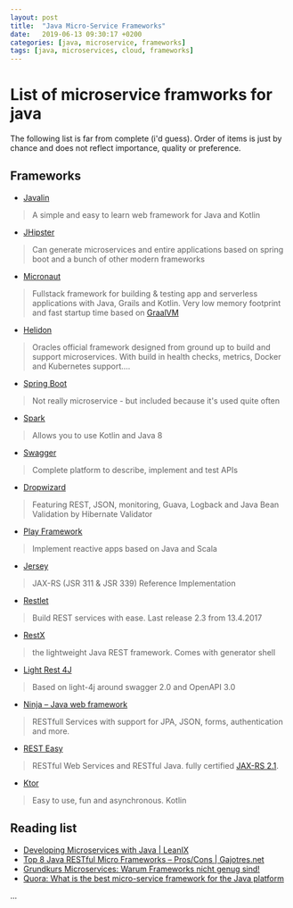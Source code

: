 ```yaml
---
layout: post
title:  "Java Micro-Service Frameworks"
date:   2019-06-13 09:30:17 +0200
categories: [java, microservice, frameworks]
tags: [java, microservices, cloud, frameworks]
---
```

# List of microservice framworks for java

The following list is far from complete (i'd guess). Order of items is just by chance and does not reflect importance, quality or preference. 


## Frameworks

* [Javalin](https://javalin.io/documentation#getting-started)
> A simple and easy to learn web framework for Java and Kotlin
* [JHipster](https://www.jhipster.io)
> Can generate microservices and entire applications based on spring boot and a bunch of other modern frameworks
* [Micronaut](https://micronaut.io/)
> Fullstack framework for building & testing app and serverless applications with Java, Grails and Kotlin. Very low memory footprint and fast startup time based on [GraalVM](https://www.graalvm.org/)
* [Helidon](https://helidon.io)
> Oracles official framework designed from ground up to build and support microservices. With build in health checks, metrics, Docker and Kubernetes support....
* [Spring Boot](https://spring.io/guides/gs/spring-boot/)   
> Not really microservice - but included because it's used quite often 
* [Spark](http://sparkjava.com/)   
> Allows you to use Kotlin and Java 8
* [Swagger](https://swagger.io/)
> Complete platform to describe, implement and test APIs
* [Dropwizard](https://www.dropwizard.io/1.3.12/docs/)   
> Featuring REST, JSON, monitoring, Guava, Logback and Java Bean Validation by Hibernate Validator
* [Play Framework](https://www.playframework.com/)
> Implement reactive apps based on Java and Scala
* [Jersey](https://jersey.github.io/)   
> JAX-RS (JSR 311 & JSR 339) Reference Implementation
* [Restlet](https://restlet.com/)
> Build REST services with ease. Last release 2.3 from 13.4.2017
* [RestX](http://restx.io/)
>  the lightweight Java REST framework. Comes with generator shell
* [Light Rest 4J](https://github.com/networknt/light-rest-4j)
> Based on light-4j around swagger 2.0 and OpenAPI 3.0 
* [Ninja – Java web framework](http://www.ninjaframework.org/)
> RESTfull Services with support for JPA, JSON, forms, authentication and more.
* [REST Easy](https://resteasy.github.io/)
> RESTful Web Services and RESTful Java. fully certified [JAX-RS 2.1](https://jax-rs-spec.java.net/).
* [Ktor](https://ktor.io)
> Easy to use, fun and asynchronous. Kotlin

## Reading list

* [Developing Microservices with Java | LeanIX](https://blog.leanix.net/en/developing-microservices-with-java)
* [Top 8 Java RESTful Micro Frameworks – Pros/Cons | Gajotres.net](https://www.gajotres.net/best-available-java-restful-micro-frameworks/)
* [Grundkurs Microservices: Warum Frameworks nicht genug sind!](https://jax.de/blog/microservices/warum-frameworks-nicht-genug-sind/)
* [Quora: What is the best micro-service framework for the Java platform](https://www.quora.com/What-is-the-best-micro-service-framework-for-the-Java-platform)

...
